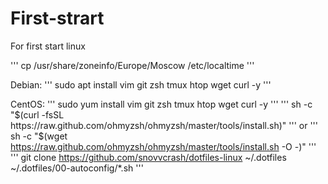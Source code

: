 # First-strart
For first start linux

'''
cp /usr/share/zoneinfo/Europe/Moscow /etc/localtime
'''

Debian:
'''
sudo apt install vim git zsh tmux htop wget curl -y
'''

CentOS:
'''
sudo yum install vim git zsh tmux htop wget curl -y
'''
'''
sh -c "$(curl -fsSL https://raw.github.com/ohmyzsh/ohmyzsh/master/tools/install.sh)"
'''
or
'''
sh -c "$(wget https://raw.github.com/ohmyzsh/ohmyzsh/master/tools/install.sh -O -)"
'''
'''
git clone https://github.com/snovvcrash/dotfiles-linux ~/.dotfiles
~/.dotfiles/00-autoconfig/*.sh
'''


